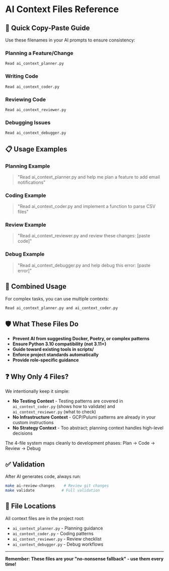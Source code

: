 # AI Context Files Reference

## 🎯 Quick Copy-Paste Guide

Use these filenames in your AI prompts to ensure consistency:

### **Planning a Feature/Change**

```
Read ai_context_planner.py
```

### **Writing Code**

```
Read ai_context_coder.py
```

### **Reviewing Code**

```
Read ai_context_reviewer.py
```

### **Debugging Issues**

```
Read ai_context_debugger.py
```

## 📋 Usage Examples

### Planning Example

> "Read ai_context_planner.py and help me plan a feature to add email notifications"

### Coding Example

> "Read ai_context_coder.py and implement a function to parse CSV files"

### Review Example

> "Read ai_context_reviewer.py and review these changes: [paste code]"

### Debug Example

> "Read ai_context_debugger.py and help debug this error: [paste error]"

## 🔄 Combined Usage

For complex tasks, you can use multiple contexts:

```
Read ai_context_planner.py and ai_context_coder.py
```

## 🛡️ What These Files Do

- **Prevent AI from suggesting Docker, Poetry, or complex patterns**
- **Ensure Python 3.10 compatibility (not 3.11+)**
- **Guide toward existing tools in scripts/**
- **Enforce project standards automatically**
- **Provide role-specific guidance**

## ❓ Why Only 4 Files?

We intentionally keep it simple:

- **No Testing Context** - Testing patterns are covered in `ai_context_coder.py` (shows how to validate) and `ai_context_reviewer.py` (what to check)
- **No Infrastructure Context** - GCP/Pulumi patterns are already in your custom instructions
- **No Strategy Context** - Too abstract; planning context handles high-level decisions

The 4-file system maps cleanly to development phases: Plan → Code → Review → Debug

## ✅ Validation

After AI generates code, always run:

```bash
make ai-review-changes    # Review git changes
make validate            # Full validation
```

## 📁 File Locations

All context files are in the project root:

- `ai_context_planner.py` - Planning guidance
- `ai_context_coder.py` - Coding patterns
- `ai_context_reviewer.py` - Review checklist
- `ai_context_debugger.py` - Debug workflows

---

**Remember: These files are your "no-nonsense fallback" - use them every time!**

